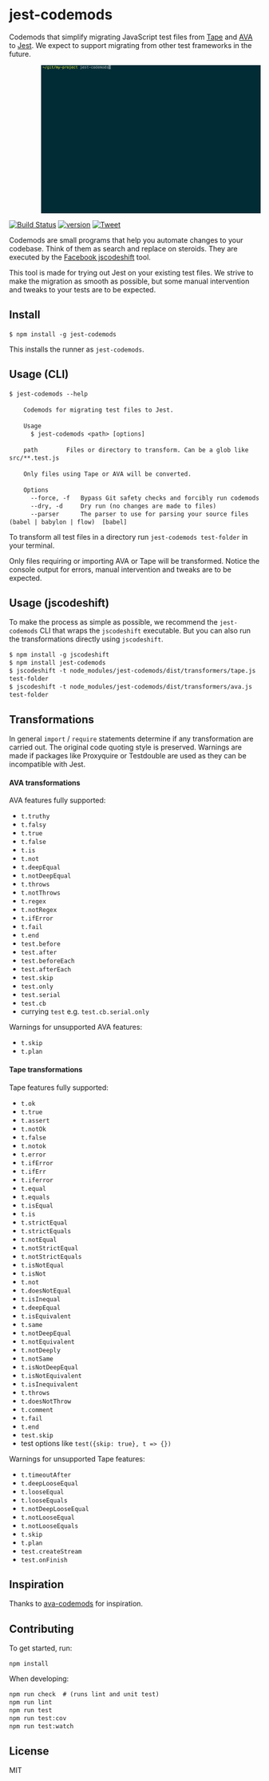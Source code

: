 # jest-codemods

Codemods that simplify migrating JavaScript test files from [Tape](https://github.com/substack/tape) and [AVA](https://github.com/avajs/ava) to [Jest](https://facebook.github.io/jest/). We expect to support migrating from other test frameworks in the future.

<img src="screenshot.gif" width="440" align="right" style="margin-bottom: 1em;">

[![Build Status](https://travis-ci.org/skovhus/jest-codemods.svg?branch=master)](https://travis-ci.org/skovhus/jest-codemods)
[![version][version-badge]][package]
[![Tweet][twitter-badge]][twitter]

Codemods are small programs that help you automate changes to your codebase. Think of them as search and replace on steroids. They are executed by the [Facebook jscodeshift](https://github.com/facebook/jscodeshift) tool.

This tool is made for trying out Jest on your existing test files. We strive to make the migration as smooth as possible, but some manual intervention and tweaks to your tests are to be expected.


## Install

```
$ npm install -g jest-codemods
```

This installs the runner as `jest-codemods`.


## Usage (CLI)

```
$ jest-codemods --help

	Codemods for migrating test files to Jest.

	Usage
	  $ jest-codemods <path> [options]

	path		Files or directory to transform. Can be a glob like src/**.test.js

	Only files using Tape or AVA will be converted.

	Options
	  --force, -f	Bypass Git safety checks and forcibly run codemods
	  --dry, -d		Dry run (no changes are made to files)
	  --parser		The parser to use for parsing your source files (babel | babylon | flow)  [babel]
```

To transform all test files in a directory run `jest-codemods test-folder` in your terminal.

Only files requiring or importing AVA or Tape will be transformed. Notice the console output for errors, manual intervention and tweaks are to be expected.


## Usage (jscodeshift)

To make the process as simple as possible, we recommend the `jest-codemods` CLI that wraps the `jscodeshift` executable. But you can also run the transformations directly using `jscodeshift`.

```
$ npm install -g jscodeshift
$ npm install jest-codemods
$ jscodeshift -t node_modules/jest-codemods/dist/transformers/tape.js test-folder
$ jscodeshift -t node_modules/jest-codemods/dist/transformers/ava.js test-folder
```


## Transformations

In general `import` / `require` statements determine if any transformation are carried out. The original code quoting style is preserved. Warnings are made if packages like Proxyquire or Testdouble are used as they can be incompatible with Jest.

#### AVA transformations

AVA features fully supported:

- `t.truthy`
- `t.falsy`
- `t.true`
- `t.false`
- `t.is`
- `t.not`
- `t.deepEqual`
- `t.notDeepEqual`
- `t.throws`
- `t.notThrows`
- `t.regex`
- `t.notRegex`
- `t.ifError`
- `t.fail`
- `t.end`
- `test.before`
- `test.after`
- `test.beforeEach`
- `test.afterEach`
- `test.skip`
- `test.only`
- `test.serial`
- `test.cb`
- currying `test` e.g. `test.cb.serial.only`

Warnings for unsupported AVA features:
 - `t.skip`
 - `t.plan`

#### Tape transformations

Tape features fully supported:

 - `t.ok`
 - `t.true`
 - `t.assert`
 - `t.notOk`
 - `t.false`
 - `t.notok`
 - `t.error`
 - `t.ifError`
 - `t.ifErr`
 - `t.iferror`
 - `t.equal`
 - `t.equals`
 - `t.isEqual`
 - `t.is`
 - `t.strictEqual`
 - `t.strictEquals`
 - `t.notEqual`
 - `t.notStrictEqual`
 - `t.notStrictEquals`
 - `t.isNotEqual`
 - `t.isNot`
 - `t.not`
 - `t.doesNotEqual`
 - `t.isInequal`
 - `t.deepEqual`
 - `t.isEquivalent`
 - `t.same`
 - `t.notDeepEqual`
 - `t.notEquivalent`
 - `t.notDeeply`
 - `t.notSame`
 - `t.isNotDeepEqual`
 - `t.isNotEquivalent`
 - `t.isInequivalent`
 - `t.throws`
 - `t.doesNotThrow`
 - `t.comment`
 - `t.fail`
 - `t.end`
 - `test.skip`
 - test options like `test({skip: true}, t => {})`

Warnings for unsupported Tape features:
 - `t.timeoutAfter`
 - `t.deepLooseEqual`
 - `t.looseEqual`
 - `t.looseEquals`
 - `t.notDeepLooseEqual`
 - `t.notLooseEqual`
 - `t.notLooseEquals`
 - `t.skip`
 - `t.plan`
 - `test.createStream`
 - `test.onFinish`


## Inspiration

Thanks to [ava-codemods](https://github.com/avajs/ava-codemods) for inspiration.


## Contributing

To get started, run:

	npm install

When developing:

	npm run check  # (runs lint and unit test)
	npm run lint
	npm run test
	npm run test:cov
	npm run test:watch


## License

MIT

[version-badge]: https://img.shields.io/npm/v/jest-codemods.svg?style=flat-square
[package]: https://www.npmjs.com/package/jest-codemods
[twitter]: https://twitter.com/intent/tweet?text=Check%20out%20jest-codemods!%20https://github.com/skovhus/jest-codemods%20%F0%9F%91%8D
[twitter-badge]: https://img.shields.io/twitter/url/https/github.com/skovhus/jest-codemods.svg?style=social
